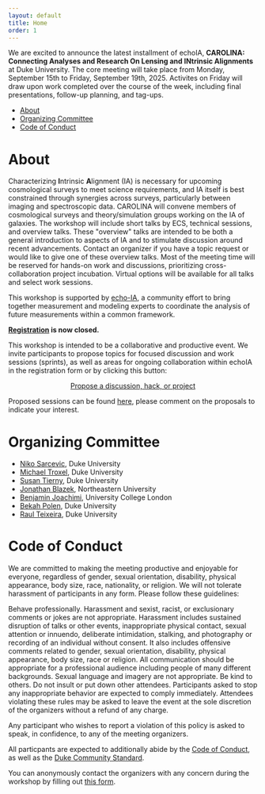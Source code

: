 ```yaml
---
layout: default
title: Home
order: 1
---
```


We are excited to announce the latest installment of echoIA, **CAROLINA: Connecting Analyses and Research On Lensing and INtrinsic Alignments** at Duke University. The core meeting will take place from Monday, September 15th to Friday, September 19th, 2025. Activites on Friday will draw upon work completed over the course of the week, including final presentations, follow-up planning, and tag-ups.


- [About](#about)
- [Organizing Committee](#organizing-committee)
- [Code of Conduct](#code-of-conduct)

# About

Characterizing **I**ntrinsic **A**lignment (IA) is necessary for upcoming cosmological surveys to meet science requirements, and IA itself is best constrained through synergies across surveys, particularly between imaging and spectroscopic data. CAROLINA will convene members of cosmological surveys and theory/simulation groups working on the IA of galaxies. The workshop will include short talks by ECS, technical sessions, and overview talks. These "overview" talks are intended to be both a general introduction to aspects of IA and to stimulate discussion around recent advancements. Contact an organizer if you have a topic request or would like to give one of these overview talks. Most of the meeting time will be reserved for hands-on work and discussions, prioritizing cross-collaboration project incubation. Virtual options will be available for all talks and select work sessions. 

This workshop is supported by [echo-IA](https://github.com/echo-IA), a community effort to bring together measurement and modeling experts to coordinate the analysis of future measurements within a common framework.

**[Registration](https://docs.google.com/forms/d/e/1FAIpQLSfTJhZRyLE55l-sz3Nv3eBi1b0ss4TErGtTSa5qn8mC5IQMhQ/closedform) is now closed.**

This workshop is intended to be a collaborative and productive event. We invite participants to propose topics for focused discussion and work sessions (sprints), as well as areas for ongoing collaboration within echoIA in the registration form or by clicking this button:
<p align="center">
<a href="https://github.com/echo-IA/CAROLINA/issues/new/choose" class="btn btn-info">Propose a discussion, hack, or project </a></p>

Proposed sessions can be found [here](https://github.com/echo-IA/CAROLINA/issues), please comment on the proposals to indicate your interest.


# Organizing Committee

- [Niko Sarcevic](https://nikosarcevic.com/), Duke University
- [Michael Troxel](https://scholars.duke.edu/person/michael.troxel), Duke University
- [Susan Tierny](https://research.duke.edu/profile/susan-tierney/), Duke University
- [Jonathan Blazek](https://cos.northeastern.edu/people/jonathan-blazek/), Northeastern University
- [Benjamin Joachimi](http://www.star.ucl.ac.uk/~joachimi/), University College London
- [Bekah Polen](https://scholars.duke.edu/person/bekah.polen), Duke University
- [Raul Teixeira](https://scholars.duke.edu/person/Raul.Gomez.del.Estal.Teixeira), Duke University


# Code of Conduct

We are committed to making the meeting productive and enjoyable for everyone, regardless of gender, sexual orientation, disability, physical appearance, body size, race, nationality, or religion. We will not tolerate harassment of participants in any form. Please follow these guidelines:

Behave professionally. Harassment and sexist, racist, or exclusionary comments or jokes are not appropriate. Harassment includes sustained disruption of talks or other events, inappropriate physical contact, sexual attention or innuendo, deliberate intimidation, stalking, and photography or recording of an individual without consent. It also includes offensive comments related to gender, sexual orientation, disability, physical appearance, body size, race or religion. All communication should be appropriate for a professional audience including people of many different backgrounds. Sexual language and imagery are not appropriate. Be kind to others. Do not insult or put down other attendees. Participants asked to stop any inappropriate behavior are expected to comply immediately. Attendees violating these rules may be asked to leave the event at the sole discretion of the organizers without a refund of any charge.

Any participant who wishes to report a violation of this policy is asked to speak, in confidence, to any of the meeting organizers.

All particpants are expected to additionally abide by the [Code of Conduct](https://docs.google.com/document/d/1KCEG1G-JyMLUKhte65HkV5z3WMLWg7v81fgH7mrdWkI/edit?tab=t.0), as well as the [Duke Community Standard](https://dukecommunitystandard.students.duke.edu#:~:text=To%20uphold%20the%20Duke%20Community,if%20the%20Standard%20is%20compromised.).

You can anonymously contact the organizers with any concern during the workshop by filling out [this form]().